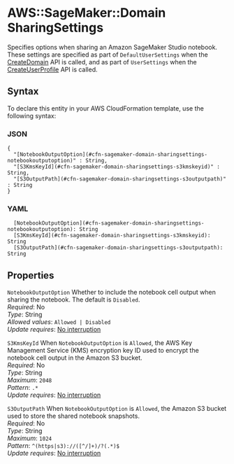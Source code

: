 # AWS::SageMaker::Domain SharingSettings<a name="aws-properties-sagemaker-domain-sharingsettings"></a>

Specifies options when sharing an Amazon SageMaker Studio notebook\. These settings are specified as part of `DefaultUserSettings` when the [CreateDomain](https://docs.aws.amazon.com/sagemaker/latest/APIReference/API_CreateDomain.html) API is called, and as part of `UserSettings` when the [CreateUserProfile](https://docs.aws.amazon.com/sagemaker/latest/APIReference/API_CreateUserProfile.html) API is called\.

## Syntax<a name="aws-properties-sagemaker-domain-sharingsettings-syntax"></a>

To declare this entity in your AWS CloudFormation template, use the following syntax:

### JSON<a name="aws-properties-sagemaker-domain-sharingsettings-syntax.json"></a>

```
{
  "[NotebookOutputOption](#cfn-sagemaker-domain-sharingsettings-notebookoutputoption)" : String,
  "[S3KmsKeyId](#cfn-sagemaker-domain-sharingsettings-s3kmskeyid)" : String,
  "[S3OutputPath](#cfn-sagemaker-domain-sharingsettings-s3outputpath)" : String
}
```

### YAML<a name="aws-properties-sagemaker-domain-sharingsettings-syntax.yaml"></a>

```
  [NotebookOutputOption](#cfn-sagemaker-domain-sharingsettings-notebookoutputoption): String
  [S3KmsKeyId](#cfn-sagemaker-domain-sharingsettings-s3kmskeyid): String
  [S3OutputPath](#cfn-sagemaker-domain-sharingsettings-s3outputpath): String
```

## Properties<a name="aws-properties-sagemaker-domain-sharingsettings-properties"></a>

`NotebookOutputOption` <a name="cfn-sagemaker-domain-sharingsettings-notebookoutputoption"></a>
Whether to include the notebook cell output when sharing the notebook\. The default is `Disabled`\.  
_Required_: No  
_Type_: String  
_Allowed values_: `Allowed | Disabled`  
_Update requires_: [No interruption](https://docs.aws.amazon.com/AWSCloudFormation/latest/UserGuide/using-cfn-updating-stacks-update-behaviors.html#update-no-interrupt)

`S3KmsKeyId` <a name="cfn-sagemaker-domain-sharingsettings-s3kmskeyid"></a>
When `NotebookOutputOption` is `Allowed`, the AWS Key Management Service \(KMS\) encryption key ID used to encrypt the notebook cell output in the Amazon S3 bucket\.  
_Required_: No  
_Type_: String  
_Maximum_: `2048`  
_Pattern_: `.*`  
_Update requires_: [No interruption](https://docs.aws.amazon.com/AWSCloudFormation/latest/UserGuide/using-cfn-updating-stacks-update-behaviors.html#update-no-interrupt)

`S3OutputPath` <a name="cfn-sagemaker-domain-sharingsettings-s3outputpath"></a>
When `NotebookOutputOption` is `Allowed`, the Amazon S3 bucket used to store the shared notebook snapshots\.  
_Required_: No  
_Type_: String  
_Maximum_: `1024`  
_Pattern_: `^(https|s3)://([^/]+)/?(.*)$`  
_Update requires_: [No interruption](https://docs.aws.amazon.com/AWSCloudFormation/latest/UserGuide/using-cfn-updating-stacks-update-behaviors.html#update-no-interrupt)
